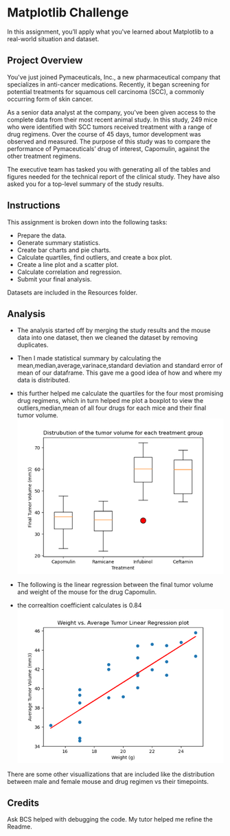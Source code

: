 # Matplotlib Challenge
In this assignment, you’ll apply what you've learned about Matplotlib to a real-world situation and dataset.

## Project Overview
You've just joined Pymaceuticals, Inc., a new pharmaceutical company that specializes in anti-cancer medications. Recently, it began screening for potential treatments for squamous cell carcinoma (SCC), a commonly occurring form of skin cancer.

As a senior data analyst at the company, you've been given access to the complete data from their most recent animal study. In this study, 249 mice who were identified with SCC tumors received treatment with a range of drug regimens. Over the course of 45 days, tumor development was observed and measured. The purpose of this study was to compare the performance of Pymaceuticals’ drug of interest, Capomulin, against the other treatment regimens.

The executive team has tasked you with generating all of the tables and figures needed for the technical report of the clinical study. They have also asked you for a top-level summary of the study results.

## Instructions
This assignment is broken down into the following tasks:

- Prepare the data.
- Generate summary statistics.
- Create bar charts and pie charts.
- Calculate quartiles, find outliers, and create a box plot.
- Create a line plot and a scatter plot.
- Calculate correlation and regression.
- Submit your final analysis.

Datasets are included in the Resources folder.

## Analysis
- The analysis started off by merging the study results and the mouse data into 
one dataset, then we cleaned the dataset by removing duplicates.
- Then I made statistical summary by calculating the mean,median,average,varinace,standard deviation and standard error of mean of our dataframe. This gave me a good idea of how and where my data is distributed.
- this further helped me calculate the quartiles for the four most promising drug regimens, which in turn helped me plot a boxplot to view the outliers,median,mean of all four drugs for each mice and their final tumor volume.
![This is a boxplot](./Boxplot.png)

- The following is the linear regression between the final tumor volume and weight of the mouse for the drug Capomulin.
- the correaltion coefficient calculates is 0.84 
![This is the weight vs. average tumor volume linear regression plot](./correlation.png)

There are some other visuallizations that are included like the distribution between male and female mouse and drug regimen vs their timepoints.
## Credits
Ask BCS helped with debugging the code. My tutor helped me refine the Readme.